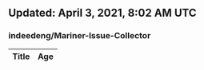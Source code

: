 ## Updated: April 3, 2021, 8:02 AM UTC


### indeedeng/Mariner-Issue-Collector
|**Title**|**Age**|
|:----|:----|